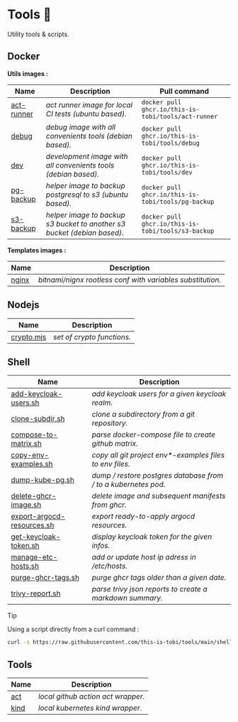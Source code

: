 # Tools :wrench:

Utility tools & scripts.

## Docker

__Utils images :__

| Name                                         | Description                                                             | Pull command                                        |
| -------------------------------------------- | ----------------------------------------------------------------------- | --------------------------------------------------- |
| [act-runner](./docker/act-runner/Dockerfile) | *act runner image for local CI tests (ubuntu based).*                   | `docker pull ghcr.io/this-is-tobi/tools/act-runner` |
| [debug](./docker/debug/Dockerfile)           | *debug image with all convenients tools (debian based).*                | `docker pull ghcr.io/this-is-tobi/tools/debug`      |
| [dev](./docker/dev/Dockerfile)               | *development image with all convenients tools (debian based).*          | `docker pull ghcr.io/this-is-tobi/tools/dev`        |
| [pg-backup](./docker/pg-backup/Dockerfile)   | *helper image to backup postgresql to s3 (ubuntu based).*               | `docker pull ghcr.io/this-is-tobi/tools/pg-backup`  |
| [s3-backup](./docker/s3-backup/Dockerfile)   | *helper image to backup s3 bucket to another s3 bucket (debian based).* | `docker pull ghcr.io/this-is-tobi/tools/s3-backup`  |

__Templates images :__

| Name                               | Description                                                |
| ---------------------------------- | ---------------------------------------------------------- |
| [nginx](./docker/nginx/Dockerfile) | *bitnami/nignx rootless conf with variables substitution.* |

## Nodejs

| Name                            | Description                |
| ------------------------------- | -------------------------- |
| [crypto.mjs](./node/crypto.mjs) | *set of crypto functions.* |

## Shell

| Name                                                             | Description                                                    |
| ---------------------------------------------------------------- | -------------------------------------------------------------- |
| [add-keycloak-users.sh](./shell/add-keycloak-users.sh)           | *add keycloak users for a given keycloak realm.*               |
| [clone-subdir.sh](./shell/clone-subdir.sh)                       | *clone a subdirectory from a git repository.*                  |
| [compose-to-matrix.sh](./shell/compose-to-matrix.sh)             | *parse docker-compose file to create github matrix.*           |
| [copy-env-examples.sh](./shell/copy-env-examples.sh)             | *copy all git project env\*-examples files to env files.*      |
| [dump-kube-pg.sh](./shell/dump-kube-pg.sh)                       | *dump / restore postgres database from / to a kubernetes pod.* |
| [delete-ghcr-image.sh](./shell/delete-ghcr-image.sh)             | *delete image and subsequent manifests from ghcr.*             |
| [export-argocd-resources.sh](./shell/export-argocd-resources.sh) | *export ready-to-apply argocd resources.*                      |
| [get-keycloak-token.sh](./shell/get-keycloak-token.sh)           | *display keycloak token for the given infos.*                  |
| [manage-etc-hosts.sh](./shell/manage-etc-hosts.sh)               | *add or update host ip adress in /etc/hosts.*                  |
| [purge-ghcr-tags.sh](./shell/purge-ghcr-tags.sh)                 | *purge ghcr tags older than a given date.*                     |
| [trivy-report.sh](./shell/trivy-report.sh)                       | *parse trivy json reports to create a markdown summary.*       |

> [!TIP]
> Using a script directly from a curl command :
> ```sh
> curl -s https://raw.githubusercontent.com/this-is-tobi/tools/main/shell/<script_name> | bash -s -- -h
> ```

## Tools

| Name                     | Description                        |
| ------------------------ | ---------------------------------- |
| [act](./act/README.md)   | *local github action act wrapper.* |
| [kind](./kind/README.md) | *local kubernetes kind wrapper.*   |
